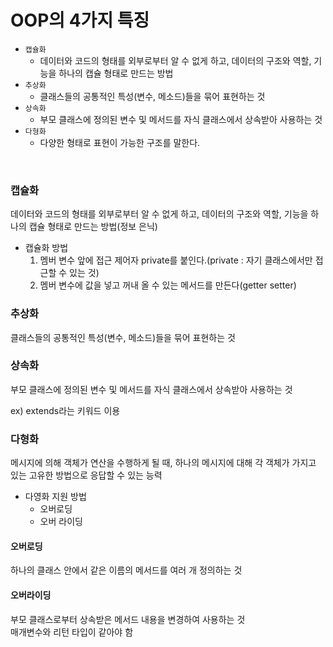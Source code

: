 # OOP의 4가지 특징

- `캡슐화` 
  - 데이터와 코드의 형태를 외부로부터 알 수 없게 하고, 데이터의 구조와 역할, 기능을 하나의 캡슐 형태로 만드는 방법
- `추상화`
  - 클래스들의 공통적인 특성(변수, 메소드)들을 묶어 표현하는 것
- `상속화`
  - 부모 클래스에 정의된 변수 및 메서드를 자식 클래스에서 상속받아 사용하는 것
- `다형화`
  - 다양한 형태로 표현이 가능한 구조를 말한다.

<br>

### 캡슐화
데이터와 코드의 형태를 외부로부터 알 수 없게 하고, 데이터의 구조와 역할, 기능을 하나의 캡슐 형태로 만드는 방법(정보 은닉)

- 캡슐화 방법
  1. 멤버 변수 앞에 접근 제어자 private를 붙인다.(private : 자기 클래스에서만 접근할 수 있는 것)
  2. 멤버 변수에 값을 넣고 꺼내 올 수 있는 메서드를 만든다(getter setter)

### 추상화
클래스들의 공통적인 특성(변수, 메소드)들을 묶어 표현하는 것

### 상속화
부모 클래스에 정의된 변수 및 메서드를 자식 클래스에서 상속받아 사용하는 것

ex) extends라는 키워드 이용

### 다형화
메시지에 의해 객체가 연산을 수행하게 될 때, 하나의 메시지에 대해 각 객체가 가지고 있는 고유한 방법으로 응답할 수 있는 능력

- 다영화 지원 방법
  - 오버로딩
  - 오버 라이딩

#### 오버로딩
하나의 클래스 안에서 같은 이름의 메서드를 여러 개 정의하는 것

#### 오버라이딩
부모 클래스로부터 상속받은 메서드 내용을 변경하여 사용하는 것  
매개변수와 리턴 타입이 같아야 함